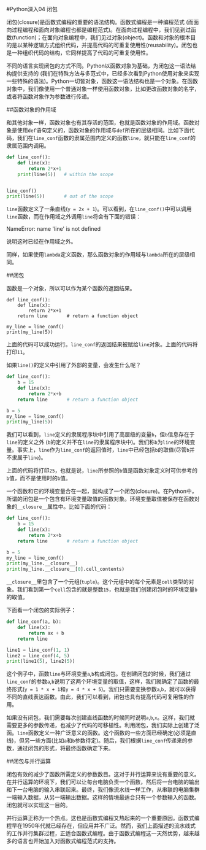 #Python深入04 闭包


 

闭包(closure)是函数式编程的重要的语法结构。函数式编程是一种编程范式 (而面向过程编程和面向对象编程也都是编程范式)。在面向过程编程中，我们见到过函数(function)；在面向对象编程中，我们见过对象(object)。函数和对象的根本目的是以某种逻辑方式组织代码，并提高代码的可重复使用性(reusability)。闭包也是一种组织代码的结构，它同样提高了代码的可重复使用性。

不同的语言实现闭包的方式不同。Python以函数对象为基础，为闭包这一语法结构提供支持的 (我们在特殊方法与多范式中，已经多次看到Python使用对象来实现一些特殊的语法)。Python一切皆对象，函数这一语法结构也是一个对象。在函数对象中，我们像使用一个普通对象一样使用函数对象，比如更改函数对象的名字，或者将函数对象作为参数进行传递。

 

##函数对象的作用域

和其他对象一样，函数对象也有其存活的范围，也就是函数对象的作用域。函数对象是使用`def`语句定义的，函数对象的作用域与`def`所在的层级相同。比如下面代码，我们在`line_conf`函数的隶属范围内定义的函数`line`，就只能在`line_conf`的隶属范围内调用。

```python
def line_conf():
    def line(x):
        return 2*x+1
    print(line(5))   # within the scope


line_conf()
print(line(5))       # out of the scope
```
`line`函数定义了一条直线(`y = 2x + 1`)。可以看到，在`line_conf()`中可以调用`line`函数，而在作用域之外调用`line`将会有下面的错误：

NameError: name 'line' is not defined

说明这时已经在作用域之外。

 

同样，如果使用`lambda`定义函数，那么函数对象的作用域与`lambda`所在的层级相同。

 

##闭包

函数是一个对象，所以可以作为某个函数的返回结果。

```pyhton
def line_conf():
    def line(x):
        return 2*x+1
    return line       # return a function object

my_line = line_conf()
print(my_line(5))       
```
上面的代码可以成功运行。`line_conf`的返回结果被赋给`line`对象。上面的代码将打印`11`。

 

如果`line()`的定义中引用了外部的变量，会发生什么呢？

```python
def line_conf():
    b = 15
    def line(x):
        return 2*x+b
    return line       # return a function object

b = 5
my_line = line_conf()
print(my_line(5))       
```
我们可以看到，`line`定义的隶属程序块中引用了高层级的变量`b`，但`b`信息存在于`line`的定义之外 (`b`的定义并不在`line`的隶属程序块中)。我们称`b`为`line`的环境变量。事实上，`line`作为`line_conf`的返回值时，`line`中已经包括`b`的取值(尽管`b`并不隶属于`line`)。

上面的代码将打印`25`，也就是说，`line`所参照的`b`值是函数对象定义时可供参考的`b`值，而不是使用时的`b`值。

 

一个函数和它的环境变量合在一起，就构成了一个闭包(closure)。在Python中，所谓的闭包是一个包含有环境变量取值的函数对象。环境变量取值被保存在函数对象的`__closure__`属性中。比如下面的代码：

```python
def line_conf():
    b = 15
    def line(x):
        return 2*x+b
    return line       # return a function object

b = 5
my_line = line_conf()
print(my_line.__closure__)
print(my_line.__closure__[0].cell_contents)
```
`__closure__`里包含了一个元组(`tuple`)。这个元组中的每个元素是`cell`类型的对象。我们看到第一个`cell`包含的就是整数`15`，也就是我们创建闭包时的环境变量`b`的取值。

 

下面看一个闭包的实际例子：

```python
def line_conf(a, b):
    def line(x):
        return ax + b
    return line

line1 = line_conf(1, 1)
line2 = line_conf(4, 5)
print(line1(5), line2(5))
```
这个例子中，函数`line`与环境变量`a`,`b`构成闭包。在创建闭包的时候，我们通过`line_conf`的参数`a`,`b`说明了这两个环境变量的取值，这样，我们就确定了函数的最终形式(`y = 1 * x + 1`和`y = 4 * x + 5`)。我们只需要变换参数`a`,`b`，就可以获得不同的直线表达函数。由此，我们可以看到，闭包也具有提高代码可复用性的作用。

如果没有闭包，我们需要每次创建直线函数的时候同时说明`a`,`b`,`x`。这样，我们就需要更多的参数传递，也减少了代码的可移植性。利用闭包，我们实际上创建了泛函。`line`函数定义一种广泛意义的函数。这个函数的一些方面已经确定(必须是直线)，但另一些方面(比如`a`和`b`参数待定)。随后，我们根据`line_conf`传递来的参数，通过闭包的形式，将最终函数确定下来。

 

##闭包与并行运算

闭包有效的减少了函数所需定义的参数数目。这对于并行运算来说有重要的意义。在并行运算的环境下，我们可以让每台电脑负责一个函数，然后将一台电脑的输出和下一台电脑的输入串联起来。最终，我们像流水线一样工作，从串联的电脑集群一端输入数据，从另一端输出数据。这样的情境最适合只有一个参数输入的函数。闭包就可以实现这一目的。

并行运算正称为一个热点。这也是函数式编程又热起来的一个重要原因。函数式编程早在1950年代就已经存在，但应用并不广泛。然而，我们上面描述的流水线式的工作并行集群过程，正适合函数式编程。由于函数式编程这一天然优势，越来越多的语言也开始加入对函数式编程范式的支持。

